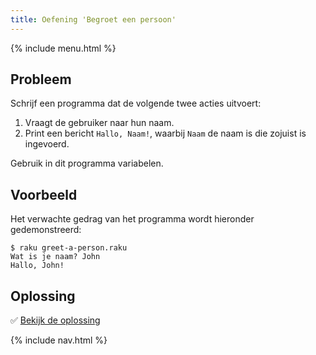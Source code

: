 ```yaml
---
title: Oefening 'Begroet een persoon'
---
```


{% include menu.html %}

## Probleem

Schrijf een programma dat de volgende twee acties uitvoert:

1. Vraagt de gebruiker naar hun naam.
2. Print een bericht `Hallo, Naam!`, waarbij `Naam` de naam is die zojuist is ingevoerd.

Gebruik in dit programma variabelen.

## Voorbeeld

Het verwachte gedrag van het programma wordt hieronder gedemonstreerd:

```console
$ raku greet-a-person.raku
Wat is je naam? John
Hallo, John!
```

## Oplossing

✅ [Bekijk de oplossing](solution)

{% include nav.html %}